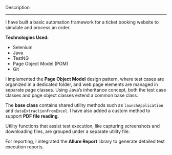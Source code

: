 Description

---

I have built a basic automation framework for a ticket booking website to simulate and process an order.

**Technologies Used:**

* Selenium
* Java
* TestNG
* Page Object Model (POM)
* Git

I implemented the **Page Object Model** design pattern, where test cases are organized in a dedicated folder, and web page elements are managed in separate page classes. Using Java’s inheritance concept, both the test case classes and page object classes extend a common base class.

The **base class** contains shared utility methods such as `launchApplication` and `dataExtractionFromExcel`. I have also added a custom method to support **PDF file reading**.

Utility functions that assist test execution, like capturing screenshots and downloading files, are grouped under a separate utility file.

For reporting, I integrated the **Allure Report** library to generate detailed test execution reports.


